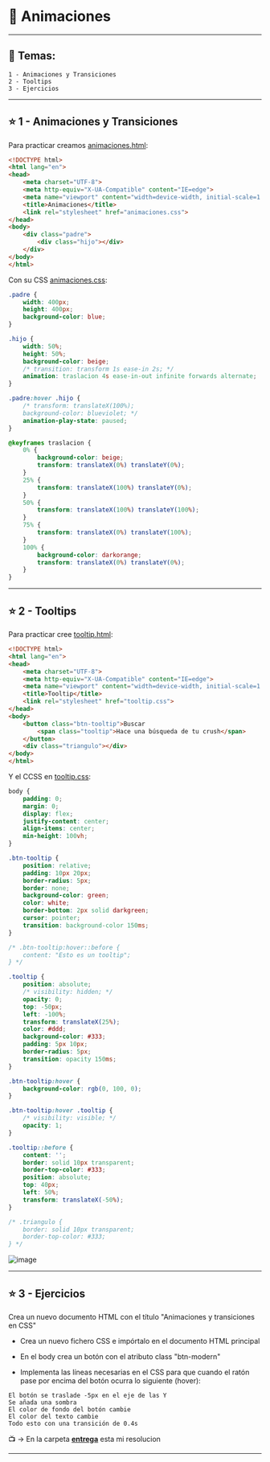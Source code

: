 # :star2: Animaciones

---

## :book: Temas:

```
1 - Animaciones y Transiciones
2 - Tooltips
3 - Ejercicios
```

---

## :star: 1 - Animaciones y Transiciones

Para practicar creamos [animaciones.html](https://github.com/eugenia1984/open_bootcamp/blob/main/02_html_css/09_animaciones/animaciones.html):

```HTML
<!DOCTYPE html>
<html lang="en">
<head>
    <meta charset="UTF-8">
    <meta http-equiv="X-UA-Compatible" content="IE=edge">
    <meta name="viewport" content="width=device-width, initial-scale=1.0">
    <title>Animaciones</title>
    <link rel="stylesheet" href="animaciones.css">
</head>
<body>
    <div class="padre">
        <div class="hijo"></div>
    </div>
</body>
</html>
```

Con su CSS [animaciones.css](https://github.com/eugenia1984/open_bootcamp/blob/main/02_html_css/09_animaciones/animaciones.css):

```CSS
.padre {
    width: 400px;
    height: 400px;
    background-color: blue;
}

.hijo {
    width: 50%;
    height: 50%;
    background-color: beige;
    /* transition: transform 1s ease-in 2s; */
    animation: traslacion 4s ease-in-out infinite forwards alternate;
}

.padre:hover .hijo {
    /* transform: translateX(100%);
    background-color: blueviolet; */
    animation-play-state: paused;
}

@keyframes traslacion {
    0% {
        background-color: beige;
        transform: translateX(0%) translateY(0%);
    }
    25% {
        transform: translateX(100%) translateY(0%);
    }
    50% {
        transform: translateX(100%) translateY(100%);
    }
    75% {
        transform: translateX(0%) translateY(100%);
    }
    100% {
        background-color: darkorange;
        transform: translateX(0%) translateY(0%);
    }
}
```
---

## :star: 2 - Tooltips


Para practicar cree [tooltip.html](https://github.com/eugenia1984/open_bootcamp/blob/main/02_html_css/09_animaciones/tooltip.html):

```HTML
<!DOCTYPE html>
<html lang="en">
<head>
    <meta charset="UTF-8">
    <meta http-equiv="X-UA-Compatible" content="IE=edge">
    <meta name="viewport" content="width=device-width, initial-scale=1.0">
    <title>Tooltip</title>
    <link rel="stylesheet" href="tooltip.css">
</head>
<body>
    <button class="btn-tooltip">Buscar
        <span class="tooltip">Hace una búsqueda de tu crush</span>
    </button>
    <div class="triangulo"></div>
</body>
</html>
```

Y el CCSS en [tooltip.css](https://github.com/eugenia1984/open_bootcamp/blob/main/02_html_css/09_animaciones/tooltip.css):

```CSS
body {
    padding: 0;
    margin: 0;
    display: flex;
    justify-content: center;
    align-items: center;
    min-height: 100vh;
}

.btn-tooltip {
    position: relative;
    padding: 10px 20px;
    border-radius: 5px;
    border: none;
    background-color: green;
    color: white;
    border-bottom: 2px solid darkgreen;
    cursor: pointer;
    transition: background-color 150ms;
}

/* .btn-tooltip:hover::before {
    content: "Esto es un tooltip";
} */

.tooltip {
    position: absolute;
    /* visibility: hidden; */
    opacity: 0;
    top: -50px;
    left: -100%;
    transform: translateX(25%);
    color: #ddd;
    background-color: #333;
    padding: 5px 10px;
    border-radius: 5px;
    transition: opacity 150ms;
}

.btn-tooltip:hover {
    background-color: rgb(0, 100, 0);
}

.btn-tooltip:hover .tooltip {
    /* visibility: visible; */
    opacity: 1;
}

.tooltip::before {
    content: '';
    border: solid 10px transparent;
    border-top-color: #333;
    position: absolute;
    top: 40px;
    left: 50%;
    transform: translateX(-50%);
}

/* .triangulo {
    border: solid 10px transparent;
    border-top-color: #333;
} */
```

![image](https://user-images.githubusercontent.com/72580574/206285115-2bb53e55-7c3b-4ea3-be6e-0327778e2fd8.png)


---

## :star: 3 - Ejercicios


Crea un nuevo documento HTML con el título "Animaciones y transiciones en CSS"

- Crea un nuevo fichero CSS e impórtalo en el documento HTML principal

- En el body crea un botón con el atributo class "btn-modern"

- Implementa las líneas necesarias en el CSS para que cuando el ratón pase por encima del botón ocurra lo siguiente (hover):
```
El botón se traslade -5px en el eje de las Y
Se añada una sombra
El color de fondo del botón cambie
El color del texto cambie
Todo esto con una transición de 0.4s
```

:tv: -> En la carpeta [**entrega**](https://github.com/eugenia1984/open_bootcamp/tree/main/02_html_css/09_animaciones/entrega) esta mi resolucion

---
